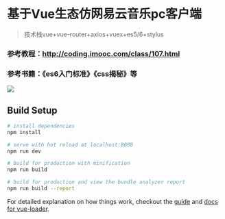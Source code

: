 # 基于Vue生态仿网易云音乐pc客户端

> 技术栈vue+vue-router+axios+vuex+es5/6+stylus
### 参考教程：http://coding.imooc.com/class/107.html
### 参考书籍：《es6入门标准》《css揭秘》等

![](http://www.pppoo.com/blog/upload/music163_logo.jpg)  

## Build Setup

``` bash
# install dependencies
npm install

# serve with hot reload at localhost:8080
npm run dev

# build for production with minification
npm run build

# build for production and view the bundle analyzer report
npm run build --report
```

For detailed explanation on how things work, checkout the [guide](http://vuejs-templates.github.io/webpack/) and [docs for vue-loader](http://vuejs.github.io/vue-loader).
